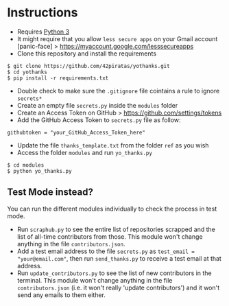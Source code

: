 # Instructions

- Requires [Python 3](https://www.python.org/downloads/)
- It might require that you allow `less secure apps` on your Gmail account [panic-face] > https://myaccount.google.com/lesssecureapps
- Clone this repository and install the requirements
```
$ git clone https://github.com/42piratas/yothanks.git
$ cd yothanks
$ pip install -r requirements.txt
```
- Double check to make sure the `.gitignore` file cointains a rule to ignore `secrets*`
- Create an empty file `secrets.py` inside the `modules` folder
- Create an Access Token on GitHub > https://github.com/settings/tokens
- Add the GitHub Access Token to `secrets.py` file as follow:
```
githubtoken = "your_GitHub_Access_Token_here"
```
<!--
- Run a Python interpreter and run the following to register your GMail credentials with [yagmail](http://yagmail.readthedocs.io/en/latest/setup.html):
```
 import yagmail
 yagmail.register('your_gmail_username','your_gmail_password')
```
  - For extra safety, create a `.yagmail` file in your home folder, containing only `your_gmail_username`
--->

- Update the file `thanks_template.txt` from the folder `ref` as you wish
- Access the folder `modules` and run `yo_thanks.py`
```
$ cd modules
$ python yo_thanks.py
```

## Test Mode instead?
You can run the different modules individually to check the process in test mode.

- Run `scraphub.py` to see the entire list of repositories scrapped and the list of all-time contributors from those. This module won't change anything in the file `contributors.json`.
- Add a test email address to the file `secrets.py` as `test_email = "your@email.com"`, then run `send_thanks.py` to receive a test email at that address.
- Run `update_contributors.py` to see the list of new contributors in the terminal. This module won't change anything in the file `contributors.json` (i.e. it won't really 'update contributors') and it won't send any emails to them either.
